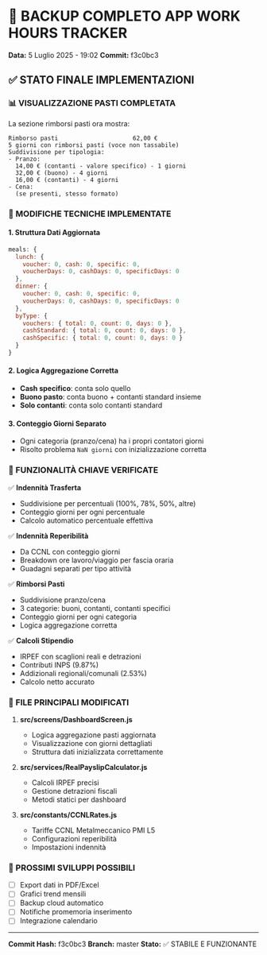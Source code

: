 # 🎯 BACKUP COMPLETO APP WORK HOURS TRACKER
**Data:** 5 Luglio 2025 - 19:02
**Commit:** f3c0bc3

## ✅ STATO FINALE IMPLEMENTAZIONI

### 📊 VISUALIZZAZIONE PASTI COMPLETATA
La sezione rimborsi pasti ora mostra:

```
Rimborso pasti                     62,00 €
5 giorni con rimborsi pasti (voce non tassabile)
Suddivisione per tipologia:
- Pranzo:
  14,00 € (contanti - valore specifico) - 1 giorni
  32,00 € (buono) - 4 giorni  
  16,00 € (contanti) - 4 giorni
- Cena:
  (se presenti, stesso formato)
```

### 🔧 MODIFICHE TECNICHE IMPLEMENTATE

#### 1. Struttura Dati Aggiornata
```javascript
meals: { 
  lunch: { 
    voucher: 0, cash: 0, specific: 0,
    voucherDays: 0, cashDays: 0, specificDays: 0
  }, 
  dinner: { 
    voucher: 0, cash: 0, specific: 0,
    voucherDays: 0, cashDays: 0, specificDays: 0
  },
  byType: {
    vouchers: { total: 0, count: 0, days: 0 },
    cashStandard: { total: 0, count: 0, days: 0 },
    cashSpecific: { total: 0, count: 0, days: 0 }
  }
}
```

#### 2. Logica Aggregazione Corretta
- **Cash specifico**: conta solo quello
- **Buono pasto**: conta buono + contanti standard insieme  
- **Solo contanti**: conta solo contanti standard

#### 3. Conteggio Giorni Separato
- Ogni categoria (pranzo/cena) ha i propri contatori giorni
- Risolto problema `NaN giorni` con inizializzazione corretta

### 🎯 FUNZIONALITÀ CHIAVE VERIFICATE

✅ **Indennità Trasferta**
- Suddivisione per percentuali (100%, 78%, 50%, altre)
- Conteggio giorni per ogni percentuale
- Calcolo automatico percentuale effettiva

✅ **Indennità Reperibilità**  
- Da CCNL con conteggio giorni
- Breakdown ore lavoro/viaggio per fascia oraria
- Guadagni separati per tipo attività

✅ **Rimborsi Pasti**
- Suddivisione pranzo/cena
- 3 categorie: buoni, contanti, contanti specifici
- Conteggio giorni per ogni categoria  
- Logica aggregazione corretta

✅ **Calcoli Stipendio**
- IRPEF con scaglioni reali e detrazioni
- Contributi INPS (9.87%)
- Addizionali regionali/comunali (2.53%)
- Calcolo netto accurato

### 📁 FILE PRINCIPALI MODIFICATI

1. **src/screens/DashboardScreen.js**
   - Logica aggregazione pasti aggiornata
   - Visualizzazione con giorni dettagliati
   - Struttura dati inizializzata correttamente

2. **src/services/RealPayslipCalculator.js**
   - Calcoli IRPEF precisi
   - Gestione detrazioni fiscali
   - Metodi statici per dashboard

3. **src/constants/CCNLRates.js**
   - Tariffe CCNL Metalmeccanico PMI L5
   - Configurazioni reperibilità
   - Impostazioni indennità

### 🔄 PROSSIMI SVILUPPI POSSIBILI
- [ ] Export dati in PDF/Excel
- [ ] Grafici trend mensili  
- [ ] Backup cloud automatico
- [ ] Notifiche promemoria inserimento
- [ ] Integrazione calendario

---
**Commit Hash:** f3c0bc3
**Branch:** master
**Stato:** ✅ STABILE E FUNZIONANTE
